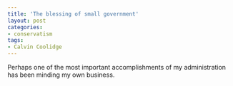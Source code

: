 ```yaml
---
title: 'The blessing of small government'
layout: post
categories:
- conservatism
tags:
- Calvin Coolidge
---
```


Perhaps one of the most important accomplishments of my administration has been minding my own business.